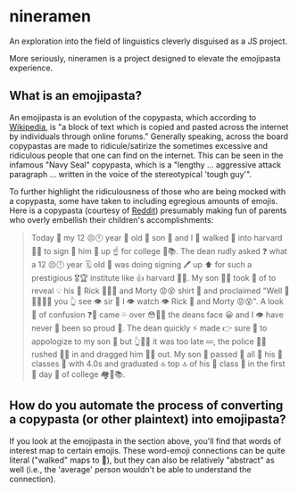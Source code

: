 # nineramen
An exploration into the field of linguistics cleverly disguised as a JS project.

More seriously, nineramen is a project designed to elevate the emojipasta experience.

## What is an emojipasta?

An emojipasta is an evolution of the copypasta, which according to [Wikipedia](https://en.wikipedia.org/wiki/Copypasta), is "a block of text which is copied and pasted across the internet by individuals through online forums." Generally speaking, across the board copypastas are made to ridicule/satirize the sometimes excessive and ridiculous people that one can find on the internet. This can be seen in the infamous "Navy Seal" copypasta, which is a "lengthy ... aggressive attack paragraph ... written in the voice of the stereotypical 'tough guy'".

To further highlight the ridiculousness of those who are being mocked with a copypasta, some have taken to including egregious amounts of emojis. Here is a copypasta (courtesy of [Reddit](https://www.reddit.com/r/emojipasta/comments/hvbndl/harvard/)) presumably making fun of parents who overly embellish their children's accomplishments:

> Today 📅 my 12 😣🕛 year 📅 old 👴 son 👦 and I 👥 walked 🚶 into harvard 👩‍🎓 to sign 🚧 him 👴 up ☝ for college 🚌📚. The dean rudly asked ❓ what a 12 😣🕛 year 🗓 old 👴 was doing signing 🖊 up ⬆ for such a prestigious 🎖🏆 institute like 👍 harvard 👩‍🎓. My son 🙎‍♂️ took 👫 of to reveal 💡 his 🤦 Rick 👨🏻‍🔬 and Morty 😡😵 shirt 👕 and proclaimed "Well 🖕🖕🏻🖕🏿 you 👆 see 👁 sir 🤔 I 👁 watch 👁 Rick 🥒 and Morty 😡😵". A look 👀 of confusion ❓🤔 came 💦 over 😳🙊💦 the deans face 😀 and I 👁 have never 🚫 been so proud 😤. The dean quickly ⚡ made 👉 sure 💯 to appologize to my son 👦 but 👆🍑👀 it was too late 💤, the police 👮‍♂️ rushed 🏃‍♂️ in and dragged him 👨🏾 out. My son 👦 passed 📆 all 🙌 his 🤦 classes 📒 with 4.0s and graduated 🔝 top 🔝 of his 🤦 class 📒 in the first 🥇 day 📅 of college 🏘👱📚.

## How do you automate the process of converting a copypasta (or other plaintext) into emojipasta?

If you look at the emojipasta in the section above, you'll find that words of interest map to certain emojis. These word-emoji connections can be quite literal ("walked" maps to 🚶), but they can also be relatively "abstract" as well (i.e., the 'average' person wouldn't be able to understand the connection).